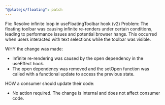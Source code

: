 ```yaml
---
"@platejs/floating": patch
---
```


Fix: Resolve infinite loop in useFloatingToolbar hook (v2)
Problem: The floating toolbar was causing infinite re-renders under certain conditions, leading to performance issues and potential browser hangs. This occurred when users interacted with text selections while the toolbar was visible.

WHY the change was made:
- Infinite re-rendering was caused by the open dependency in the useEffect hook.
- The open dependency was removed and the setOpen function was called with a functional update to access the previous state.

HOW a consumer should update their code:
- No action required. The change is internal and does not affect consumer code.
